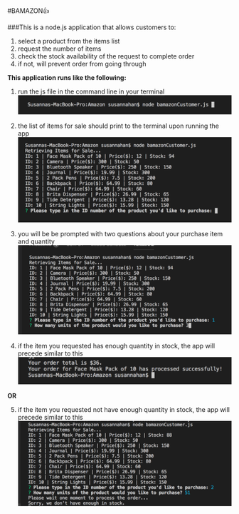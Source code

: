 #BAMAZON:thumbsup:

###This is a node.js application that allows customers to:
  1. select a product from the items list
  2. request the number of items 
  3. check the stock availability of the request to complete order
  4. if not, will prevent order from going through

**This application runs like the following:**

1. run the js file in the command line in your terminal
![example screenshot of command line](/images/command_line.png)

2. the list of items for sale should print to the terminal upon running the app
![example screenshot of command line](/images/app_start.png)

3. you will be be prompted with two questions about your purchase item and quantity
![example screenshot of command line](/images/questions.png)

4. if the item you requested has enough quantity in stock, the app will precede similar to this
![example screenshot of command line](/images/result.png)

**OR**

5. if the item you requested not have enough quantity in stock, the app will precede similar to this
![example screenshot of command line](/images/overstock.png)
